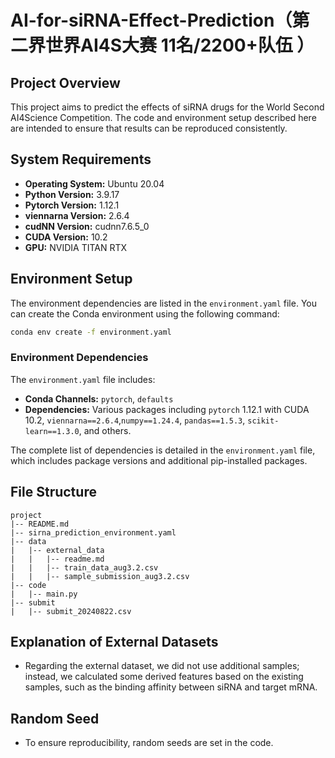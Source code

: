 # AI-for-siRNA-Effect-Prediction（第二界世界AI4S大赛 11名/2200+队伍 ）

## Project Overview
This project aims to predict the effects of siRNA drugs for the World Second AI4Science Competition. The code and environment setup described here are intended to ensure that results can be reproduced consistently.

## System Requirements
- **Operating System:** Ubuntu 20.04
- **Python Version:** 3.9.17
- **Pytorch Version:** 1.12.1
- **viennarna Version:** 2.6.4
- **cudNN Version:** cudnn7.6.5_0
- **CUDA Version:** 10.2
- **GPU:** NVIDIA TITAN RTX

## Environment Setup
The environment dependencies are listed in the `environment.yaml` file. You can create the Conda environment using the following command:

```bash
conda env create -f environment.yaml
```

### Environment Dependencies
The `environment.yaml` file includes:
- **Conda Channels:** `pytorch`, `defaults`
- **Dependencies:** Various packages including `pytorch` 1.12.1 with CUDA 10.2, `viennarna==2.6.4`,`numpy==1.24.4`, `pandas==1.5.3`, `scikit-learn==1.3.0`, and others.

The complete list of dependencies is detailed in the `environment.yaml` file, which includes package versions and additional pip-installed packages.

## File Structure
```
project
|-- README.md
|-- sirna_prediction_environment.yaml
|-- data
|   |-- external_data
|   |   |-- readme.md
|   |   |-- train_data_aug3.2.csv
|   |   |-- sample_submission_aug3.2.csv
|-- code
|   |-- main.py
|-- submit
|   |-- submit_20240822.csv
```

## Explanation of External Datasets
- Regarding the external dataset, we did not use additional samples; instead, we calculated some derived features based on the existing samples, such as the binding affinity between siRNA and target mRNA.

## Random Seed
- To ensure reproducibility, random seeds are set in the code. 

